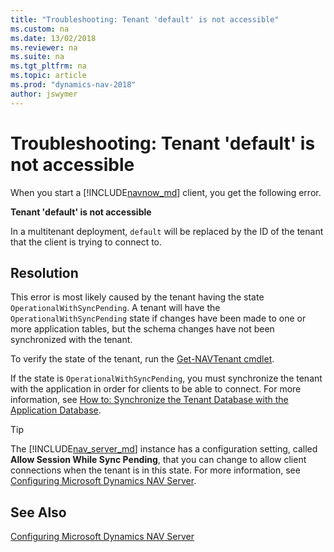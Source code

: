 ```yaml
---
title: "Troubleshooting: Tenant 'default' is not accessible"
ms.custom: na
ms.date: 13/02/2018
ms.reviewer: na
ms.suite: na
ms.tgt_pltfrm: na
ms.topic: article
ms.prod: "dynamics-nav-2018"
author: jswymer
---
```

# Troubleshooting: Tenant 'default' is not accessible
When you start a [!INCLUDE[navnow_md](includes/navnow_md.md)] client, you get the following error.  
  
 **Tenant 'default' is not accessible**  
  
In a multitenant deployment, `default` will be replaced by the ID of the tenant that the client is trying to connect to. 
 
## Resolution  
This error is most likely caused by the tenant having the state `OperationalWithSyncPending`. A tenant will have the `OperationalWithSyncPending` state if changes have been made to one or more application tables, but the schema changes have not been synchronized with the tenant.

To verify the state of the tenant, run the [Get-NAVTenant cmdlet](https://docs.microsoft.com/powershell/module/microsoft.dynamics.nav.management/get-navtenant). 

If the state is `OperationalWithSyncPending`, you must synchronize the tenant with the application in order for clients to be able to connect. For more information, see [How to: Synchronize the Tenant Database with the Application Database](How-to--Synchronize-the-Tenant-Database-with-the-Application-Database.md).

>[!TIP]
>The [!INCLUDE[nav_server_md](includes/nav_server_md.md)] instance has a configuration setting, called **Allow Session While Sync Pending**, that you can change to allow client connections when the tenant is in this state. For more information, see [Configuring Microsoft Dynamics NAV Server](Configuring-Microsoft-Dynamics-NAV-Server.md#General).  
  
  
## See Also 
[Configuring Microsoft Dynamics NAV Server](Configuring-Microsoft-Dynamics-NAV-Server.md)  
